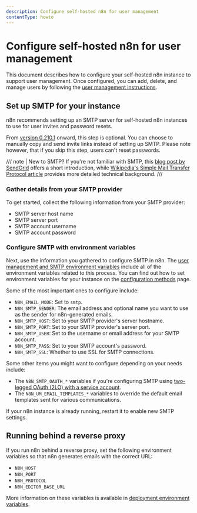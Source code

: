 ```yaml
---
description: Configure self-hosted n8n for user management
contentType: howto
---
```


# Configure self-hosted n8n for user management

This document describes how to configure your self-hosted n8n instance to support user management. Once configured, you can add, delete, and manage users by following the [user management instructions](/user-management/manage-users.md).

## Set up SMTP for your instance

n8n recommends setting up an SMTP server for self-hosted n8n instances to use for user invites and password resets.

From [version 0.210.1](/release-notes/0-x.md#n8n02101) onward, this step is optional. You can choose to manually copy and send invite links instead of setting up SMTP. Please note however, that if you skip this step, users can't reset passwords.

/// note | New to SMTP?
If you're not familiar with SMTP, this [blog post by SendGrid](https://sendgrid.com/blog/what-is-an-smtp-server/) offers a short introduction, while [Wikipedia's Simple Mail Transfer Protocol article](https://en.wikipedia.org/wiki/Simple_Mail_Transfer_Protocol) provides more detailed technical background.
///

### Gather details from your SMTP provider

To get started, collect the following information from your SMTP provider:

* SMTP server host name
* SMTP server port
* SMTP account username
* SMTP account password

### Configure SMTP with environment variables

Next, use the information you gathered to configure SMTP in n8n. The [user management and SMTP environment variables](/hosting/configuration/environment-variables.md#user-management-smtp-and-two-factor-authentication) include all of the environment variables related to this process. You can find out how to set environment variables for your instance on the [configuration methods](/hosting/configuration/configuration-methods.md) page.

Some of the most important ones to configure include:

* `N8N_EMAIL_MODE`: Set to `smtp`.
* `N8N_SMTP_SENDER`: The email address and optional name you want to use as the sender for n8n-generated emails.
* `N8N_SMTP_HOST`: Set to your SMTP provider's server hostname.
* `N8N_SMTP_PORT`: Set to your SMTP provider's server port.
* `N8N_SMTP_USER`: Set to the username or email address for your SMTP account.
* `N8N_SMTP_PASS`: Set to your SMTP account's password.
* `N8N_SMTP_SSL`: Whether to use SSL for SMTP connections.

Some other items you might want to configure depending on your needs include:

* The `N8N_SMTP_OAUTH_*` variables if you're configuring SMTP using [two-legged OAuth (2LO) with a service account](https://developers.google.com/identity/protocols/oauth2/service-account).
* The `N8N_UM_EMAIL_TEMPLATES_*` variables to override the default email templates sent for various communications.

If your n8n instance is already running, restart it to enable new SMTP settings.

## Running behind a reverse proxy

If you run n8n behind a reverse proxy, set the following environment variables so that n8n generates emails with the correct URL:

* `N8N_HOST`
* `N8N_PORT`
* `N8N_PROTOCOL`
* `N8N_EDITOR_BASE_URL`  

More information on these variables is available in [deployment environment variables](/hosting/configuration/environment-variables.md#deployment).
